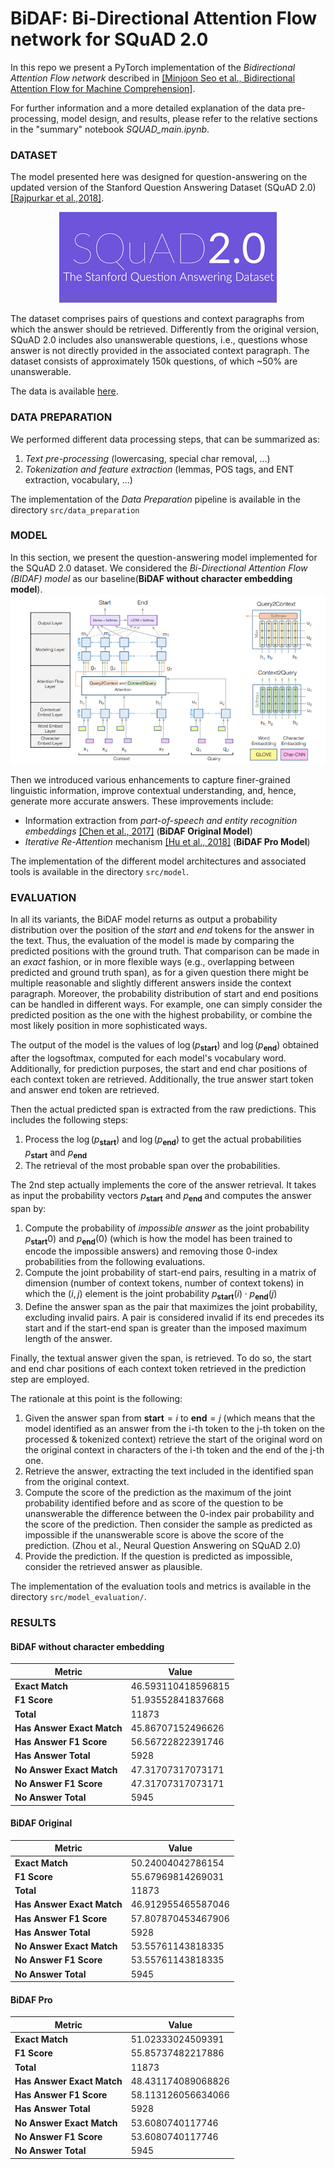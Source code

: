 # BiDAF: Bi-Directional Attention Flow network for SQuAD 2.0
In this repo we present a PyTorch implementation of the *Bidirectional Attention Flow network* described in [[Minjoon Seo et al., Bidirectional Attention Flow for Machine Comprehension]](https://arxiv.org/abs/1611.01603).

For further information and a more detailed explanation of the data pre-processing, model design, and results, please refer to the relative sections in the "summary" notebook *SQUAD_main.ipynb*. 

### DATASET
The model presented here was designed for question-answering on the updated version of the Stanford Question Answering Dataset (SQuAD 2.0) [[Rajpurkar et al.,2018]](https://arxiv.org/abs/1806.03822). 
<p align="center">
  <img src="https://github.com/NLP-course-project-2023/BiDAF/blob/main/images/squad_logo.png">
</p>

The dataset comprises pairs of questions and context paragraphs from which the answer should be retrieved. Differently from the original version, SQuAD 2.0 includes also unanswerable questions, i.e., questions whose answer is not directly provided in the associated context paragraph. The dataset consists of approximately 150k questions, of which ~50% are unanswerable.

The data is available [here](https://rajpurkar.github.io/SQuAD-explorer/).

### DATA PREPARATION
We performed different data processing steps, that can be summarized as:
1. *Text pre-processing* (lowercasing, special char removal, ...)
2. *Tokenization and feature extraction* (lemmas, POS tags, and ENT extraction, vocabulary, ...)  

The implementation of the *Data Preparation* pipeline is available in the directory ```src/data_preparation```

### MODEL
In this section, we present the question-answering model implemented for the SQuAD 2.0 dataset. We considered the *Bi-Directional Attention Flow (BIDAF) model* as our baseline(**BiDAF without character embedding model**).
<img src="https://github.com/NLP-course-project-2023/BiDAF/blob/main/images/Screenshot%202023-08-12%20163853.png">

Then we introduced various enhancements to capture finer-grained linguistic information, improve contextual understanding, and, hence, generate more accurate answers. These improvements include:
- Information extraction from *part-of-speech and entity recognition embeddings* [[Chen et al., 2017]](https://aclanthology.org/P17-1171.pdf) (**BiDAF Original Model**)
- *Iterative Re-Attention* mechanism [[Hu et al., 2018]](https://arxiv.org/pdf/1705.02798.pdf) (**BiDAF Pro Model**)

The implementation of the different model architectures and associated tools is available in the directory ```src/model```.


### EVALUATION
In all its variants, the BiDAF model returns as output a probability distribution over the position of the *start* and *end* tokens for the answer in the text.
Thus, the evaluation of the model is made by comparing the predicted positions with the ground truth. That comparison can be made in an *exact* fashion, or in more flexible ways (e.g., overlapping between predicted and ground truth span), as for a given question there might be multiple reasonable and slightly different answers inside the context paragraph.
Moreover, the probability distribution of start and end positions can be handled in different ways. For example, one can simply consider the predicted position as the one with the highest probability, or combine the most likely position in more sophisticated ways.

The output of the model is the values of $\log(p_{\textbf{start}})$ and $\log(p_{\textbf{end}})$ obtained after the $\text{logsoftmax}$, computed for each model's vocabulary word.
Additionally, for prediction purposes, the start and end char positions of each context token are retrieved. Additionally, the true answer start token and answer end token are retrieved.

Then the actual predicted span is extracted from the raw predictions. This includes the following steps:

1.   Process the $\log(p_{\textbf{start}})$ and $\log(p_{\textbf{end}})$ to get the actual probabilities $p_{\textbf{start}}$ and $p_{\textbf{end}}$
2.   The retrieval of the most probable span over the probabilities.

The 2nd step actually implements the core of the answer retrieval. It takes as input the probability vectors $p_{\textbf{start}}$ and $p_{\textbf{end}}$ and computes the answer span by:

1.   Compute the probability of *impossible answer* as the joint probability $p_{\textbf{start}}0)$ and $p_{\textbf{end}}(0)$ (which is how the model has been trained to encode the impossible answers) and removing those 0-index probabilities from the following evaluations.
2.   Compute  the joint probability of start-end pairs, resulting in a matrix of dimension (number of context tokens, number of context tokens) in which the $(i, j)$ element is the joint probability 
$p_{\textbf{start}}(i) \cdot p_{\textbf{end}}(j)$ 
3. Define the answer span as the pair that maximizes the joint probability, excluding invalid pairs. A pair is considered invalid if its end precedes its start and if the start-end span is greater than the imposed maximum length of the answer.

Finally, the textual answer given the span, is retrieved. To do so, the start and end char positions of each context token retrieved in the prediction step are employed.

The rationale at this point is the following:

1.   Given the answer span from $\boldsymbol{start} = i$  to  $\boldsymbol{end} = j$ (which means that the model identified as an answer from the i-th token to the j-th token on the processed & tokenized context) retrieve the start of the original word on the original context in characters of the i-th token and the end of the j-th one.
2.   Retrieve the answer, extracting the text included in the identified span from the original context.
3. Compute the score of the prediction as the maximum of the joint probability identified before and as score of the question to be unanswerable the difference between the 0-index pair probability and the score of the prediction. Then consider the sample as predicted as impossible if the unanswerable score is above the score of the prediction. (Zhou et al., Neural Question Answering on SQuAD 2.0)
4. Provide the prediction. If the question is predicted as impossible, consider the retrieved answer as plausible.  

The implementation of the evaluation tools and metrics is available in the directory ```src/model_evaluation/```.

### RESULTS

#### BiDAF without character embedding

| **Metric**                  | Value                 |
|-------------------------|-----------------------|
| **Exact Match**             | 46.593110418596815    |
| **F1 Score**                | 51.93552841837668     |
| **Total**                   | 11873                 |
| **Has Answer Exact Match**  | 45.86707152496626     |
| **Has Answer F1 Score**     | 56.56722822391746     |
| **Has Answer Total**        | 5928                  |
| **No Answer Exact Match**   | 47.31707317073171     |
| **No Answer F1 Score**      | 47.31707317073171     |
| **No Answer Total**         | 5945                  |


#### BiDAF Original

| **Metric**                  | Value                 |
|-------------------------|-----------------------|
| **Exact Match**             | 50.24004042786154     |
| **F1 Score**                | 55.67969814269031     |
| **Total**                   | 11873                 |
| **Has Answer Exact Match**  | 46.912955465587046    |
| **Has Answer F1 Score**     | 57.807870453467906    |
| **Has Answer Total**        | 5928                  |
| **No Answer Exact Match**   | 53.55761143818335     |
| **No Answer F1 Score**      | 53.55761143818335     |
| **No Answer Total**         | 5945                  |

#### BiDAF Pro


| **Metric**                  | Value                 |
|-------------------------|-----------------------|
| **Exact Match**             | 51.02333024509391     |
| **F1 Score**                | 55.85737482217886     |
| **Total**                   | 11873                 |
| **Has Answer Exact Match**  | 48.431174089068826    |
| **Has Answer F1 Score**     | 58.113126056634066    |
| **Has Answer Total**        | 5928                  |
| **No Answer Exact Match**   | 53.6080740117746      |
| **No Answer F1 Score**      | 53.6080740117746      |
| **No Answer Total**         | 5945                  |

